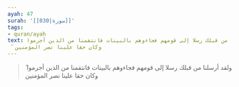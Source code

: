 ```yaml
---
ayah: 47
surah: '[[030|سورة]]'
tags:
- quran/ayah
text: ولقد أرسلنا من قبلك رسلا إلى قومهم فجاءوهم بالبينات فانتقمنا من الذين أجرموا
  ۖ وكان حقا علينا نصر المؤمنين
---
```

> ولقد أرسلنا من قبلك رسلا إلى قومهم فجاءوهم بالبينات فانتقمنا من الذين أجرموا ۖ وكان حقا علينا نصر المؤمنين
